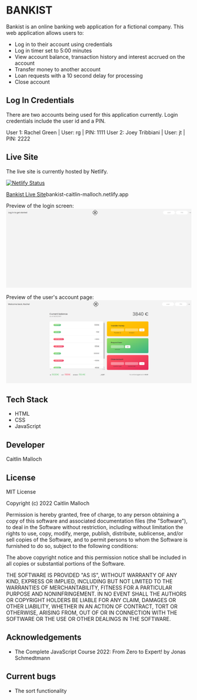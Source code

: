 # BANKIST

Bankist is an online banking web application for a fictional company. This web application allows users to:

- Log in to their account using credentials
- Log in timer set to 5:00 minutes
- View account balance, transaction history and interest accrued on the account
- Transfer money to another account
- Loan requests with a 10 second delay for processing
- Close account

## Log In Credentials

There are two accounts being used for this application currently. Login credentials include the user id and a PIN.

User 1: Rachel Green | User: rg | PIN: 1111
User 2: Joey Tribbiani | User: jt | PIN: 2222

## Live Site

The live site is currently hosted by Netlify.

[![Netlify Status](https://api.netlify.com/api/v1/badges/09c82033-3dd6-4e74-9572-9709cea50596/deploy-status)](https://app.netlify.com/sites/bankist-caitlin-malloch/deploys)

[Bankist Live Site](https://bankist-caitlin-malloch.netlify.app)bankist-caitlin-malloch.netlify.app

Preview of the login screen:
![Login Screen](./live-site-test-1.png)

Preview of the user's account page:
![Account](./live-site-test-2.png)

## Tech Stack

- HTML
- CSS
- JavaScript

## Developer

Caitlin Malloch

## License

MIT License

Copyright (c) 2022 Caitlin Malloch

Permission is hereby granted, free of charge, to any person obtaining a copy
of this software and associated documentation files (the "Software"), to deal
in the Software without restriction, including without limitation the rights
to use, copy, modify, merge, publish, distribute, sublicense, and/or sell
copies of the Software, and to permit persons to whom the Software is
furnished to do so, subject to the following conditions:

The above copyright notice and this permission notice shall be included in all
copies or substantial portions of the Software.

THE SOFTWARE IS PROVIDED "AS IS", WITHOUT WARRANTY OF ANY KIND, EXPRESS OR
IMPLIED, INCLUDING BUT NOT LIMITED TO THE WARRANTIES OF MERCHANTABILITY,
FITNESS FOR A PARTICULAR PURPOSE AND NONINFRINGEMENT. IN NO EVENT SHALL THE
AUTHORS OR COPYRIGHT HOLDERS BE LIABLE FOR ANY CLAIM, DAMAGES OR OTHER
LIABILITY, WHETHER IN AN ACTION OF CONTRACT, TORT OR OTHERWISE, ARISING FROM,
OUT OF OR IN CONNECTION WITH THE SOFTWARE OR THE USE OR OTHER DEALINGS IN THE
SOFTWARE.

## Acknowledgements

- The Complete JavaScript Course 2022: From Zero to Expert! by Jonas Schmedtmann

## Current bugs

- The sort functionality
